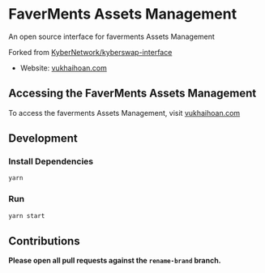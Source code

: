 # FaverMents Assets Management

An open source interface for faverments Assets Management

Forked from [KyberNetwork/kyberswap-interface](https://github.com/KyberNetwork/kyberswap-interface)

- Website: [vukhaihoan.com](https://vukhaihoan.com/)

## Accessing the FaverMents Assets Management

To access the faverments Assets Management, visit [vukhaihoan.com](https://vukhaihoan.com/)

## Development

### Install Dependencies

```bash
yarn
```

### Run

```bash
yarn start
```

## Contributions

**Please open all pull requests against the `rename-brand` branch.**
